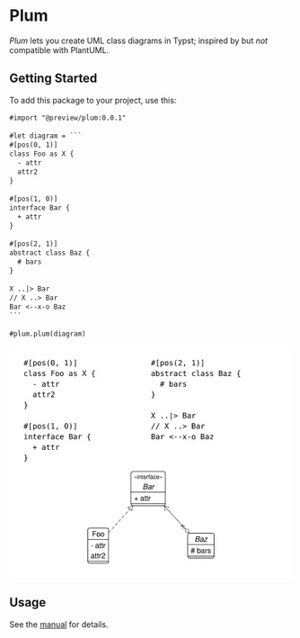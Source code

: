 # Plum

_Plum_ lets you create UML class diagrams in Typst; inspired by but _not_ compatible with PlantUML.

## Getting Started

To add this package to your project, use this:

````typ
#import "@preview/plum:0.0.1"

#let diagram = ```
#[pos(0, 1)]
class Foo as X {
  - attr
  attr2
}

#[pos(1, 0)]
interface Bar {
  + attr
}

#[pos(2, 1)]
abstract class Baz {
  # bars
}

X ..|> Bar
// X ..> Bar
Bar <--x-o Baz
```

#plum.plum(diagram)
````

![Example](./thumbnail.png)

## Usage

See the [manual](docs/manual.pdf) for details.
